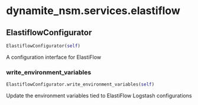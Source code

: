 # dynamite_nsm.services.elastiflow

## ElastiflowConfigurator
```python
ElastiflowConfigurator(self)
```

A configuration interface for ElastiFlow

### write_environment_variables
```python
ElastiflowConfigurator.write_environment_variables(self)
```

Update the environment variables tied to ElastiFlow Logstash configurations

